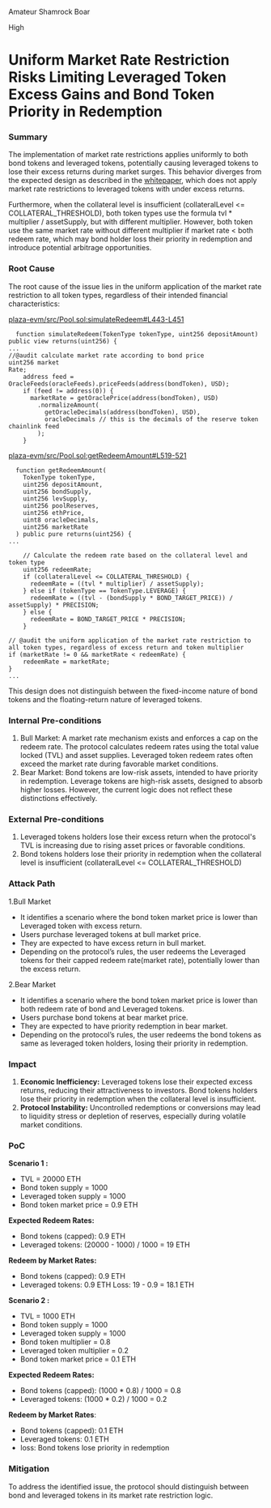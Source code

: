 Amateur Shamrock Boar

High

# Uniform Market Rate Restriction Risks Limiting Leveraged Token Excess Gains and Bond Token Priority in Redemption

### Summary

The implementation of market rate restrictions applies uniformly to both bond tokens and leveraged tokens, potentially causing leveraged tokens to lose their excess returns during market surges. This behavior diverges from the expected design as described in the [whitepaper](https://docs.plaza.finance/protocol-mechanics/redeem-sell), which does not apply market rate restrictions to leveraged tokens with under excess returns.

Furthermore, when the collateral level is insufficient (collateralLevel <= COLLATERAL_THRESHOLD), both token types use the formula tvl * multiplier / assetSupply, but with different multiplier. However, both token use the same market rate without different multiplier if market rate < both redeem rate, which may bond holder loss their priority in redemption and introduce potential arbitrage opportunities.

### Root Cause

The root cause of the issue lies in the uniform application of the market rate restriction to all token types, regardless of their intended financial characteristics:

[plaza-evm/src/Pool.sol:simulateRedeem#L443-L451](https://github.com/sherlock-audit/2024-12-plaza-finance/blob/14a962c52a8f4731bbe4655a2f6d0d85e144c7c2/plaza-evm/src/Pool.sol#L443C1-L451C6)
```solidity
  function simulateRedeem(TokenType tokenType, uint256 depositAmount) public view returns(uint256) {
...
//@audit calculate market rate according to bond price
uint256 market
Rate;
    address feed = OracleFeeds(oracleFeeds).priceFeeds(address(bondToken), USD);
    if (feed != address(0)) {
      marketRate = getOraclePrice(address(bondToken), USD)
        .normalizeAmount(
          getOracleDecimals(address(bondToken), USD), 
          oracleDecimals // this is the decimals of the reserve token chainlink feed
        );
    }

```

[plaza-evm/src/Pool.sol:getRedeemAmount#L519-521](https://github.com/sherlock-audit/2024-12-plaza-finance/blob/14a962c52a8f4731bbe4655a2f6d0d85e144c7c2/plaza-evm/src/Pool.sol#L519C1-L521C6)
```solidity
  function getRedeemAmount(
    TokenType tokenType,
    uint256 depositAmount,
    uint256 bondSupply,
    uint256 levSupply,
    uint256 poolReserves,
    uint256 ethPrice,
    uint8 oracleDecimals,
    uint256 marketRate
  ) public pure returns(uint256) {
...

    // Calculate the redeem rate based on the collateral level and token type
    uint256 redeemRate;
    if (collateralLevel <= COLLATERAL_THRESHOLD) {
      redeemRate = ((tvl * multiplier) / assetSupply);
    } else if (tokenType == TokenType.LEVERAGE) {
      redeemRate = ((tvl - (bondSupply * BOND_TARGET_PRICE)) / assetSupply) * PRECISION;
    } else {
      redeemRate = BOND_TARGET_PRICE * PRECISION;
    }

// @audit the uniform application of the market rate restriction to all token types, regardless of excess return and token multiplier
if (marketRate != 0 && marketRate < redeemRate) {
    redeemRate = marketRate;
}
...
```
This design does not distinguish between the fixed-income nature of bond tokens and the floating-return nature of leveraged tokens.

### Internal Pre-conditions

1. Bull Market: A market rate mechanism exists and enforces a cap on the redeem rate. The protocol calculates redeem rates using the total value locked (TVL) and asset supplies. Leveraged token redeem rates often exceed the market rate during favorable market conditions.
2. Bear Market: Bond tokens are low-risk assets, intended to have priority in redemption. Leverage tokens are high-risk assets, designed to absorb higher losses. However, the current logic does not reflect these distinctions effectively.

### External Pre-conditions

1. Leveraged tokens holders lose their excess return when the protocol's TVL is increasing due to rising asset prices or favorable conditions.
2. Bond tokens holders lose their priority in redemption when the collateral level is insufficient (collateralLevel <= COLLATERAL_THRESHOLD)

### Attack Path

1.Bull Market
- It identifies a scenario where the bond token market price is lower than Leveraged token with excess return.
- Users purchase leveraged tokens at bull market price.
- They are expected to have excess return in bull market.
- Depending on the protocol’s rules, the user redeems the Leveraged tokens for their capped redeem rate(market rate), potentially lower than the excess return.

2.Bear Market
- It identifies a scenario where the bond token market price is lower than both redeem rate of bond and Leveraged tokens.
- Users purchase bond tokens at bear market price.
- They are expected to have priority redemption in bear market.
- Depending on the protocol’s rules, the user redeems the bond tokens  as same as leveraged token holders, losing their priority in redemption.

### Impact

1. **Economic Inefficiency:** Leveraged tokens lose their expected excess returns, reducing their attractiveness to investors. Bond tokens holders lose their priority in redemption when the collateral level is insufficient.
2. **Protocol Instability:** Uncontrolled redemptions or conversions may lead to liquidity stress or depletion of reserves, especially during volatile market conditions.


### PoC

**Scenario 1 :**
- TVL = 20000 ETH
- Bond token supply = 1000
- Leveraged token supply = 1000
- Bond token market price = 0.9 ETH

**Expected Redeem Rates:**
- Bond tokens (capped): 0.9 ETH
- Leveraged tokens: (20000 - 1000) / 1000 = 19 ETH

**Redeem by Market Rates:**
- Bond tokens (capped): 0.9 ETH
- Leveraged tokens: 0.9 ETH
Loss: 19 - 0.9 = 18.1 ETH

**Scenario 2 :**
- TVL = 1000 ETH
- Bond token supply = 1000 
- Leveraged token supply = 1000
- Bond token multiplier = 0.8
- Leveraged token multiplier = 0.2
- Bond token market price = 0.1 ETH

**Expected Redeem Rates:**
- Bond tokens (capped): (1000 * 0.8) / 1000 = 0.8
- Leveraged tokens: (1000 * 0.2) / 1000 = 0.2 

**Redeem by Market Rates**: 
- Bond tokens (capped): 0.1 ETH
- Leveraged tokens: 0.1 ETH
- loss: Bond tokens lose priority in redemption


### Mitigation

To address the identified issue, the protocol should distinguish between bond and leveraged tokens in its market rate restriction logic.